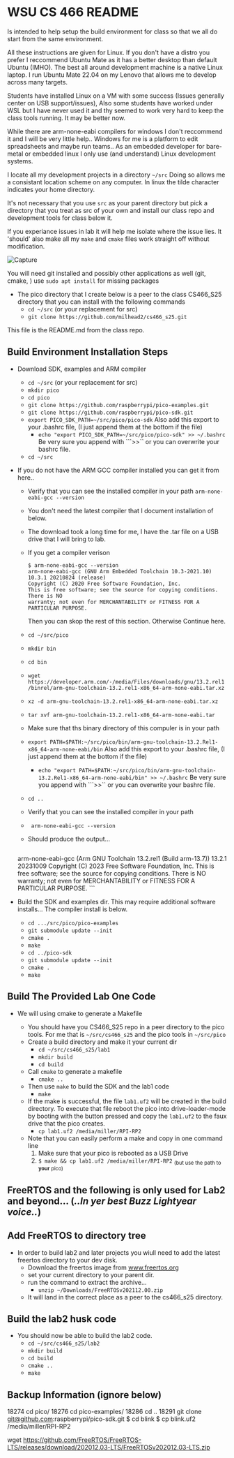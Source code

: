 WSU CS 466 README
=================
Is intended to help setup the build environment for class so that we all do start from the same environment.

All these instructions are given for Linux.  If you don't have a distro you prefer I reccommend Ubuntu Mate as it has a better desktop than default Ubuntu (IMHO).  The best all around development machine is a native Linux laptop.  I run Ubuntu Mate 22.04 on my Lenovo that allows me to develop across many targets.  

Students have installed Linux on a VM with some success (Issues generally center on USB support/issues), Also some students have worked under WSL but I have never used it and thy seemed to work very hard to keep the class tools running.  It may be better now.

While there are arm-none-eabi compilers for windows I don't reccommend it and I will be very little help.. Windows for me is a platform to edit spreadsheets and maybe run teams..  As an embedded developer for bare-metal or embedded linux I only use (and understand) Linux development systems.

I locate all my development projects in a directory ```~/src``` Doing so allows me a consistant location scheme on any computer.  In linux the tilde character indicates your home directory.

It's not necessary that you use ```src``` as your parent directory but pick a directory that you treat as src of your own and install our class repo and development tools for class below it.  

If you experiance issues in lab it will help me isolate where the issue lies.  It 'should' also make all my ```make``` and ```cmake``` files work straight off without modification.

![Capture](https://user-images.githubusercontent.com/19733331/150585134-7ebbc1ad-c76b-4c19-bdd8-8922a14eacbe.JPG)

You will need git installed and possibly other applications as well (git, cmake, ) use ```sudo apt install``` for missing packages

 - The pico directory that I create below is a peer to the class CS466_S25 directory that you can install with the following commands
	- ```cd ~/src``` (or your replacement for src)
	- ```git clone https://github.com/milhead2/cs466_s25.git```
	
This file is the README.md from the class repo.

Build Environment Installation Steps
------------------------------------

 - Download SDK, examples and ARM compiler
	- ```cd ~/src``` (or your replacement for src)
	- ```mkdir pico```
	- ```cd pico```
	- ```git clone https://github.com/raspberrypi/pico-examples.git```
	- ```git clone https://github.com/raspberrypi/pico-sdk.git```
	- ```export PICO_SDK_PATH=~/src/pico/pico-sdk```  Also add this export to your .bashrc file, (I just append them at the bottom if the file)
		- ```echo "export PICO_SDK_PATH=~/src/pico/pico-sdk" >> ~/.bashrc```  Be very sure you append with ```>>`` or you can overwrite your bashrc file.
	- ```cd ~/src```

 - If you do not have the ARM GCC compiler installed you can get it from here..
	- Verify that you can see the installed compiler in your path `arm-none-eabi-gcc --version`
 	- You don't need the latest compiler that I document installation of below.
  	- The download took a long time for me, I have the .tar file on a USB drive that I will bring to lab.	 
	- If you get a compiler verison 
		```
		$ arm-none-eabi-gcc --version
		arm-none-eabi-gcc (GNU Arm Embedded Toolchain 10.3-2021.10) 10.3.1 20210824 (release)
		Copyright (C) 2020 Free Software Foundation, Inc.
		This is free software; see the source for copying conditions.  There is NO
		warranty; not even for MERCHANTABILITY or FITNESS FOR A PARTICULAR PURPOSE.
		```
		Then you can skop the rest of this section.  Otherwise Continue here.
		
	- ```cd ~/src/pico```
	- ```mkdir bin```
	- ```cd bin```
	- ```wget https://developer.arm.com/-/media/Files/downloads/gnu/13.2.rel1/binrel/arm-gnu-toolchain-13.2.rel1-x86_64-arm-none-eabi.tar.xz```
	- ```xz -d arm-gnu-toolchain-13.2.rel1-x86_64-arm-none-eabi.tar.xz```
	- ```tar xvf arm-gnu-toolchain-13.2.rel1-x86_64-arm-none-eabi.tar```
	- Make sure that ths binary directory of this compuler is in your path
	- ```export PATH=$PATH:~/src/pico/bin/arm-gnu-toolchain-13.2.Rel1-x86_64-arm-none-eabi/bin```  Also add this export to your .bashrc file, (I just append them at the bottom if the file)
		- ```echo "export PATH=$PATH:~/src/pico/bin/arm-gnu-toolchain-13.2.Rel1-x86_64-arm-none-eabi/bin" >> ~/.bashrc```  Be very sure you append with ```>>`` or you can overwrite your bashrc file.
	- ```cd ..```
	- Verify that you can see the installed compiler in your path
	- ``` arm-none-eabi-gcc --version```
	- Should produce the output...
		```
    arm-none-eabi-gcc (Arm GNU Toolchain 13.2.rel1 (Build arm-13.7)) 13.2.1 20231009
    Copyright (C) 2023 Free Software Foundation, Inc.
    This is free software; see the source for copying conditions.  There is NO
    warranty; not even for MERCHANTABILITY or FITNESS FOR A PARTICULAR PURPOSE.
		```
- Build the SDK and examples dir.  This may require additional software installs...  The compiler install is below.
    - ```cd .../src/pico/pico-examples```
	- ```git submodule update --init```  
	- ```cmake .```
	- ```make```
    - ```cd ../pico-sdk```
	- ```git submodule update --init```  
	- ```cmake .```
	- ```make```
	

Build The Provided Lab One Code
---------------------------

- We will using cmake to generate a Makefile 

	- You should have you CS466_S25 repo in a peer directory to the pico tools.  For me that is ```~/src/cs466_s25``` and the pico tools in ```~/src/pico```
	- Create a build directory and make it your current dir
		- ```cd ~/src/cs466_s25/lab1```
		- ```mkdir build```
		- ```cd build```
	- Call ```cmake``` to generate a makefile
		- ```cmake ..```
	- Then use ```make``` to build the SDK and the lab1 code
		- ```make```
	- If the make is successful, the file ```lab1.uf2``` will be created in the build directory.  To execute that file reboot the pico into 
	drive-loader-mode by booting with the button pressed and copy the ```lab1.uf2``` to the faux drive that the pico creates.
		- ```cp lab1.uf2 /media/miller/RPI-RP2```
	- Note that you can easily perform a make and copy in one command line
		1. Make sure that your pico is rebooted as a USB Drive
		2. ```$ make && cp lab1.uf2 /media/miller/RPI-RP2``` <sub>(but use the path to **your** pico)</sub>
		
## FreeRTOS and the following is only used for Lab2 and beyond... (*..In yer best Buzz Lightyear voice..*)

Add FreeRTOS to directory tree
---------------------------

- In order to build lab2 and later projects you wiull need to add the latest freertos directory to your dev disk.  
	- Download the freertos image from www.freertos.org
	- set your current directory to your parent dir.
	- run the command to extract the archive...
		- ```unzip ~/Downloads/FreeRTOSv202112.00.zip```
	- It will land in the correct place as a peer to the cs466_s25 directory.

Build the lab2 husk code
---------------------------

- You should now be able to build the lab2 code.
	- ```cd ~/src/cs466_s25/lab2```
	- ```mkdir build```
	- ```cd build```
	- ```cmake ..```
	- ```make```


Backup Information (ignore below)
---------------------------------
	
		
		
		
		
18274  cd pico/
18276  cd pico-examples/
18286  cd ..
18291  git clone git@github.com:raspberrypi/pico-sdk.git
$ cd blink
$ cp blink.uf2 /media/miller/RPI-RP2


wget https://github.com/FreeRTOS/FreeRTOS-LTS/releases/download/202012.03-LTS/FreeRTOSv202012.03-LTS.zip

